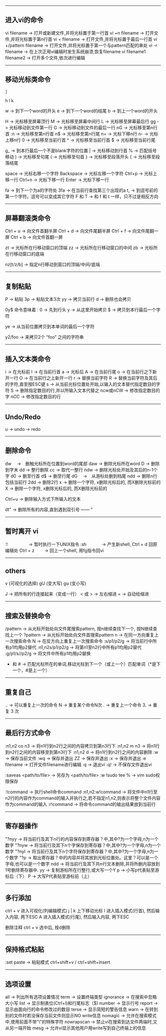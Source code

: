 ---------------------------------------------------------------------------
进入vi的命令
---------------------------------------------------------------------------
vi filename      ->  打开或新建文件,并将光标置于第一行首
vi +n filename   ->  打开文件,并将光标置于第n行首
vi + filename    ->  打开文件,并将光标置于最后一行首
vi +/pattern filename    ->  打开文件,并将光标置于第一个与pattern匹配的串处
vi -r filename           ->  在上次正用vi编辑时发生系统崩溃,恢复filename
vi filename1 filename2   ->  打开多个文件,依次进行编辑

---------------------------------------------------------------------------
移动光标类命令
---------------------------------------------------------------------------
    j
h        l
    k

w    ->  到下一个word的开头
e    ->  到下一个word的结尾
b    ->  到上一个word的开头

H    ->  光标移至屏幕顶行
M    ->  光标移至屏幕中间行
L    ->  光标移至屏幕最后行
gg   ->  光标移动到文件第一行
G    ->  光标移动到文件的最后一行
nG   ->  光标移至第n行首
:n   ->  光标移至第n行首
n$   ->  光标移至第n行尾
n+   ->  光标下移n行
n-   ->  光标上移n行
0    ->  光标移至当前行首
^    ->  光标移至当前行首
$    ->  光标移至当前行尾

g_   ->  到本行最后一个不是blank字符的位置
|    ->  光标移动到行首
%    ->  匹配括号移动
)    ->  光标移至句尾
(    ->  光标移至句首
}    ->  光标移至段落开头
{    ->  光标移至段落结尾

space      ->  光标右移一个字符
Backspace  ->  光标左移一个字符
Ctrl+p     ->  光标上移一行
Ctrl+n     ->  光标下移一行
Enter      ->  光标下移一行

fa   ->  到下一个为a的字符处
3fa  ->  在当前行查找第三个出现的a
t,   ->  到逗号前的第一个字符。逗号可以变成其它字符
F 和 T  ->  和 f 和 t 一样，只不过是相反方向

---------------------------------------------------------------------------
屏幕翻滚类命令
---------------------------------------------------------------------------
Ctrl + u  ->  向文件首翻半屏
Ctrl + d  ->  向文件尾翻半屏
Ctrl + f  ->  向文件尾翻一屏
Ctrl + b  ->  向文件首翻一屏

zt  ->  光标所在行移动窗口的顶端
zz  ->  光标所在行移动窗口的中间
zb  ->  光标所在行移动窗口的底端

nz[t/z/b]  ->  指定n行移动到窗口的顶端/中间/底端

---------------------------------------------------------------------------
复制粘贴
---------------------------------------------------------------------------
P   ->  粘贴
3p  ->  粘贴文本3次
yy  ->  拷贝当前行
d   ->  删除也会拷贝

0y$ 命令意味着 :
0 -> 先到行头
y -> 从这里开始拷贝
$ -> 拷贝到本行最后一个字符

ye  ->  从当前位置拷贝到本单词的最后一个字符

y2/foo  ->  来拷贝2个 “foo” 之间的字符串

---------------------------------------------------------------------------
插入文本类命令
---------------------------------------------------------------------------
i  ->  在光标前
I  ->  在当前行首
a  ->  光标后
A  ->  在当前行尾
o  ->  在当前行之下新开一行
O  ->  在当前行之上新开一行
r  ->  替换当前字符
R  ->  替换当前字符及其后的字符,直至按ESC键
s  ->  从当前光标位置处开始,以输入的文本替代指定数目的字符
S  ->  删除指定数目的行,并以所输入文本代替之
ncw或nCW  ->  修改指定数目的字
nCC  ->  修改指定数目的行

---------------------------------------------------------------------------
Undo/Redo
---------------------------------------------------------------------------
u  ->  undo
<C-r>  ->  redo

---------------------------------------------------------------------------
删除命令
---------------------------------------------------------------------------
dw　  ->　删触光标所在位置到word的尾部
daw   ->  删除光标所在word
D     ->  删除到字末
dd    ->  整行删除
cc    ->  取代一整行
ndw   ->  删除光标处开始及其后的n-1个字
d0    ->  删至行首
d$    ->  删至行尾
dG　  ->　从游标处删到档尾
ndd   ->  删除n行包括当前行
2dd   ->  删除2行
x     ->  删除一个字符, x删除光标后的, 而X删除光标前的
X     ->  删除一个字符, x删除光标后的, 而X删除光标前的

Ctrl+u  ->  删除输入方式下所输入的文本

dt"  ->  删除所有的内容,直到遇到双引号 —— "


---------------------------------------------------------------------------
暂时离开 vi
---------------------------------------------------------------------------
:! 　　 　　 ->  暂时执行一下UNIX指令
:sh 　　　   ->  产生新shell, Ctrl + d 回原编辑处
Ctrl + z 　　->  回上一个shell, 用fg指令回vi

---------------------------------------------------------------------------
others
---------------------------------------------------------------------------
v (可视化的选择)
gU (变大写)
gu (变小写)

J   ->  把所有的行连接起来（变成一行）
< 或 >   ->  左右缩进
=  ->  自动给缩进

---------------------------------------------------------------------------
搜索及替换命令 
---------------------------------------------------------------------------
/pattern  ->  从光标开始处向文件尾搜索pattern, 按n继续查找下一个, 按N继续查找上一个
?pattern  ->  从光标开始处向文件首搜索pattern
n  ->  在同一方向重复上一次搜索命令
N  ->  在反方向上重复上一次搜索命令
:s/p1/p2/g       ->  将当前行中所有p1均用p2替代
:n1,n2s/p1/p2/g  ->  将第n1至n2行中所有p1均用p2替代
:g/p1/s//p2/g    ->  将文件中所有p1均用p2替换

* 和 #  ->  匹配光标所在的单词,移动光标到下一个（或上一个）匹配单词（*是下一个，#是上一个）

---------------------------------------------------------------------------
重复自己 
---------------------------------------------------------------------------
..  ->  可以重复上一次的命令
N<command>  ->  重复某个命令N次
.   ->  重复上一个命令
3.  ->  重复 3 次

---------------------------------------------------------------------------
最后行方式命令
---------------------------------------------------------------------------
:n1,n2 co n3  ->  将n1行到n2行之间的内容拷贝到第n3行下
:n1,n2 m n3   ->  将n1行到n2行之间的内容移至到第n3行下
:n1,n2 d      ->  将n1行到n2行之间的内容删除
:w   ->  保存当前文件
:wq  ->  保存并退出
ZZ   ->  保存并退出
:x   ->  保存并退出
:e filename  ->  打开文件filename进行编辑
:q   ->  退出vi
:q!  ->  不保存文件退出vi

:saveas <path/to/file>  ->  另存为 <path/to/file>
:w !sudo tee %  ->  vim sudo权限保存

:!command   ->  执行shell命令command
:n1,n2:w!command  ->  将文件中n1行至n2行的内容作为command的输入并执行之,若不指定n1,n2,则表示将整个文件内容作为command的输入
:r!command  ->  将命令command的输出结果放到当前行

---------------------------------------------------------------------------
寄存器操作
---------------------------------------------------------------------------
"?nyy  ->  将当前行及其下n行的内容保存到寄存器？中,其中?为一个字母,n为一个数字 
"?nyw  ->  将当前行及其下n个字保存到寄存器？中,其中?为一个字母,n为一个数字 
"?nyl  ->  将当前行及其下n个字符保存到寄存器？中,其中?为一个字母,n为一个数字 
"?p    ->  取出寄存器？中的内容并将其放到光标位置处。这里？可以是一个字母,也可以是一个数字 
ndd    ->  将当前行及其下共n行文本删除,并将所删内容放到1号删除寄存器中.
yy     ->  复制游标所在行整行,或大写一个Y
p      ->  小写p代表贴至游标后（下）
P      ->  大写P代表贴至游标前（上）

---------------------------------------------------------------------------
多行添加
---------------------------------------------------------------------------
ctrl + v 进入可视化(列编辑模式)
j | k 上下移动光标
I 进入插入模式(行首), 然后输入内容, 两下ESC
A 进入插入模式(行尾), 然后输入内容, 两下ESC

删除注释
ctrl + v 选中后, 按d删除

---------------------------------------------------------------------------
保持格式粘贴
---------------------------------------------------------------------------
:set paste  ->  粘贴模式
ctrl+shift+v / ctrl+shift+insert

---------------------------------------------------------------------------
选项设置
---------------------------------------------------------------------------
all         ->  列出所有选项设置情况
term        ->  设置终端类型
ignorance   ->  在搜索中忽略大小写
list        ->  显示制表位(Ctrl+I)和行尾标志（$)
number      ->  显示行号
report      ->  显示由面向行的命令修改过的数目
terse       ->  显示简短的警告信息
warn        ->  在转到别的文件时若没保存当前文件则显示NO write信息
nomagic     ->  允许在搜索模式中,使用前面不带“\”的特殊字符
nowrapscan  ->  禁止vi在搜索到达文件两端时,又从另一端开始
mesg        ->  允许vi显示其他用户用write写到自己终端上的信息
